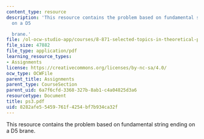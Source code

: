 ```yaml
---
content_type: resource
description: 'This resource contains the problem based on fundamental string ending
  on a D5

  brane.'
file: /ol-ocw-studio-app/courses/8-871-selected-topics-in-theoretical-particle-physics-branes-and-gauge-theory-dynamics-fall-2004/8282afe55459761f4254bf7b934ca32f_ps3.pdf
file_size: 47882
file_type: application/pdf
learning_resource_types:
- Assignments
license: https://creativecommons.org/licenses/by-nc-sa/4.0/
ocw_type: OCWFile
parent_title: Assignments
parent_type: CourseSection
parent_uid: 6a7f6cfd-3368-327b-8ab1-c4a04825d3a6
resourcetype: Document
title: ps3.pdf
uid: 8282afe5-5459-761f-4254-bf7b934ca32f
---
```

This resource contains the problem based on fundamental string ending on a D5
brane.